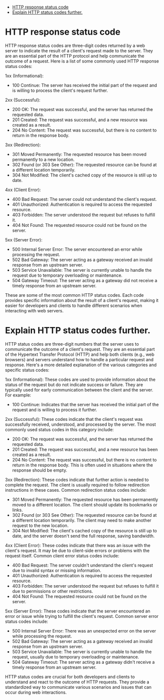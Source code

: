 - [HTTP response status code](#http-response-status-code)
- [Explain HTTP status codes further.](#explain-http-status-codes-further)

# HTTP response status code

HTTP response status codes are three-digit codes returned by a web server to indicate the result of a client's request made to the server. They are an essential part of the HTTP protocol and help communicate the outcome of a request. Here is a list of some commonly used HTTP response status codes:

1xx (Informational):
- 100 Continue: The server has received the initial part of the request and is willing to process the client's request further.

2xx (Successful):
- 200 OK: The request was successful, and the server has returned the requested data.
- 201 Created: The request was successful, and a new resource was created as a result.
- 204 No Content: The request was successful, but there is no content to return in the response body.

3xx (Redirection):
- 301 Moved Permanently: The requested resource has been moved permanently to a new location.
- 302 Found (or 303 See Other): The requested resource can be found at a different location temporarily.
- 304 Not Modified: The client's cached copy of the resource is still up to date.

4xx (Client Error):
- 400 Bad Request: The server could not understand the client's request.
- 401 Unauthorized: Authentication is required to access the requested resource.
- 403 Forbidden: The server understood the request but refuses to fulfill it.
- 404 Not Found: The requested resource could not be found on the server.

5xx (Server Error):
- 500 Internal Server Error: The server encountered an error while processing the request.
- 502 Bad Gateway: The server acting as a gateway received an invalid response from an upstream server.
- 503 Service Unavailable: The server is currently unable to handle the request due to temporary overloading or maintenance.
- 504 Gateway Timeout: The server acting as a gateway did not receive a timely response from an upstream server.

These are some of the most common HTTP status codes. Each code provides specific information about the result of a client's request, making it easier for developers and clients to handle different scenarios when interacting with web servers.

# Explain HTTP status codes further.

HTTP status codes are three-digit numbers that the server uses to communicate the outcome of a client's request. They are an essential part of the Hypertext Transfer Protocol (HTTP) and help both clients (e.g., web browsers) and servers understand how to handle a particular request and response. Here's a more detailed explanation of the various categories and specific status codes:

1xx (Informational):
These codes are used to provide information about the status of the request but do not indicate success or failure. They are typically used for early communication between the client and the server. For example:
- 100 Continue: Indicates that the server has received the initial part of the request and is willing to process it further.

2xx (Successful):
These codes indicate that the client's request was successfully received, understood, and processed by the server. The most commonly used status codes in this category include:
- 200 OK: The request was successful, and the server has returned the requested data.
- 201 Created: The request was successful, and a new resource has been created as a result.
- 204 No Content: The request was successful, but there is no content to return in the response body. This is often used in situations where the response should be empty.

3xx (Redirection):
These codes indicate that further action is needed to complete the request. The client is usually required to follow redirection instructions in these cases. Common redirection status codes include:
- 301 Moved Permanently: The requested resource has been permanently moved to a different location. The client should update its bookmarks or links.
- 302 Found (or 303 See Other): The requested resource can be found at a different location temporarily. The client may need to make another request to the new location.
- 304 Not Modified: The client's cached copy of the resource is still up to date, and the server doesn't send the full response, saving bandwidth.

4xx (Client Error):
These codes indicate that there was an issue with the client's request. It may be due to client-side errors or problems with the request itself. Common client error status codes include:
- 400 Bad Request: The server couldn't understand the client's request due to invalid syntax or missing information.
- 401 Unauthorized: Authentication is required to access the requested resource.
- 403 Forbidden: The server understood the request but refuses to fulfill it due to permissions or other restrictions.
- 404 Not Found: The requested resource could not be found on the server.

5xx (Server Error):
These codes indicate that the server encountered an error or issue while trying to fulfill the client's request. Common server error status codes include:
- 500 Internal Server Error: There was an unexpected error on the server while processing the request.
- 502 Bad Gateway: The server acting as a gateway received an invalid response from an upstream server.
- 503 Service Unavailable: The server is currently unable to handle the request, usually due to temporary overloading or maintenance.
- 504 Gateway Timeout: The server acting as a gateway didn't receive a timely response from an upstream server.

HTTP status codes are crucial for both developers and clients to understand and react to the outcome of HTTP requests. They provide a standardized way to communicate various scenarios and issues that can occur during web interactions.